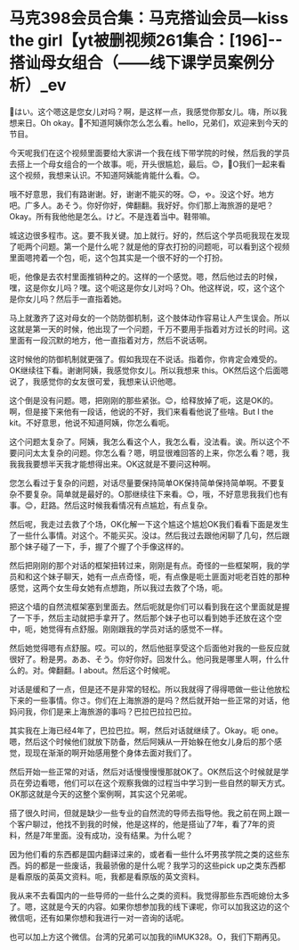 # 马克398会员合集：马克搭讪会员—kiss the girl【yt被删视频261集合：[196]--搭讪母女组合（——线下课学员案例分析）_ev

🎼はい。这个嗯这是您女儿对吗？啊，是这样一点，我感觉你那女儿。嗨，所以我想来日。Oh okay。🎼不知道阿姨你怎么怎么看。hello，兄弟们，欢迎来到今天的节目。

今天呢我们在这个视频里面要给大家讲一个我在线下带学院的时候，然后我的学员去搭上一个母女组合的一个故事。呃，开头很尴尬，最后。😊，🎼O我们一起来看这个视频，我想来认识。不知道阿姨能肯能什么看。😊。

哦不好意思，我们有路谢谢。好，谢谢不能买的呀。😊，ゃ。没这个好。地方吧。广多人。あそう。你好你好，俾翻翻。我好好。你们那上海旅游的是吧？Okay。所有我他他是怎么。けど。不是连着当中。鞋带嘛。

城这边很多程市。这。要不我关键。加上就行。好的，然后这个学员呃我现在发现了呃两个问题。第一个是什么呢？就是他的穿衣打扮的问题呃，可以看到这个视频里面嗯挎着一个包，呃，这个包其实是一个很不好的一个打扮。

呃，他像是去农村里面推销种之的。这样的一个感觉。嗯，然后他过去的时候，嘿，这是你女儿吗？嘿。这个呃这是你女儿对吗？Oh。他这样说，哎，这个这个是你女儿吗？然后手一直指着她。

马上就激齐了这对母女的一个防防御机制，这个肢体动作容易让人产生误会。所以这就是第一天的时候，他出现了一个问题，千万不要用手指着对方过长的时间。这里面有一段沉默的地方，他一直指着对方，然后不说话啊。

这时候他的防御机制就更强了。假如我现在不说话。指着你，你肯定会难受的。OK继续往下看。谢谢阿姨，我感觉你女儿。所以我想来 this。OK然后这个后面嗯说了，我感觉你的女友很可爱，我想来认识他嗯。

这个倒是没有问题。嗯，把刚刚的那些紧张。😊，给释放掉了呃，这是OK的。啊，但是接下来他有一段话，他说的不好，我们来看看他说了些啥。But I the kit。不好意思，他说不知道阿姨，你怎么看呃。

这个问题太复杂了。阿姨，我怎么看这个人，我怎么看，没法看。诶。所以这个不要问问太太复杂的问题。你怎么看？嗯，明显很难回答的上来，你怎么看？嗯，我我我我要想半天我才能想得出来。OK这就是不要问这种啊。

您怎么看过于复杂的问题，对话尽量要保持简单OK保持简单保持简单啊。不要复杂不要复杂。简单就是最好的。O那继续往下来看。😊，哦，不好意思我我们也有事。😊，赶路。然后这时候我看情况有点尴尬，有点复杂。

然后呢，我走过去救了个场，OK化解一下这个尴这个尴尬OK我们看看下面是发生了一些什么事情。对这个。不能买买。没は。然后我过去跟他闲聊了几句，然后跟那个妹子碰了一下，手，握了个握了个手像这样的。

然后把刚刚的那个对话的框架扭转过来，刚刚是有点。奇怪的一些框架啊，我的学员和和这个妹子聊天，她有一点点奇怪，呃，有点像是呃土匪面对呃老百姓的那种感觉，这两个女生母女她有点想跑，所以我过去救了个场，呃。

把这个墙的自然流框架塞到里面去。然后呃就是你们可以看到我在这个里面就是握了一下手，然后主动就把手拿开了。然后那个妹子也可以看到她手还放在这个空中，呃，她觉得有点舒服。刚刚跟我的学员对话的感觉不一样。

然后她觉得嗯有点舒服。哎。可以的，然后他挺享受这个后面他对我的一些反应就很好了。粉是男。ああ、そう。你好你好。回发什么。他问我是哪里人啊，什么什么的。对。俾翻翻。I about。然后这个时候呢。

对话是缓和了一点，但是还不是非常的轻松。所以我就得了得得嗯做一些让他放松下来的一些事情。你さ。你们在上海旅游的是吗？然后就开始一些正常的对话，他妈问我，你们是来上海旅游的事吗？巴拉巴拉拉巴拉。

其实我在上海已经4年了，巴拉巴拉。啊，然后对话就继续了。Okay。呃 one。嗯，然后这个时候他们就放下防备，然后阿姨从一开始躲在他女儿身后的那个感觉，现现在渐渐的啊开始感用整个身体去面对我们了。

然后开始一些正常的对话，然后对话慢慢慢慢那就OK了。OK然后这个时候就是学员在旁边看嗯，他们可以在这个观察我做的过程当中学习到一些自然的聊天方式。OK那这就是今天的这整个案例啊，其实这个兄弟呢。

搭了很久时间，但就是缺少一些专业的自然流的导师去指导他。我之前在网上跟一个客户聊过，他找不到我的时候，他是这样的，他是搭讪了7年，看了7年的资料，然是7年里面。没有成功，没有结果。为什么呢？

因为他们看的东西都是国内翻译过来的，或者看一些什么坏男孩学院之类的这些东西。妈的都是一些废话，我最骄傲的是什么呢？我学习的这些pick up之类东西都是看原版的英英文资料。呃，我都是看原版的英文资料。

我从来不去看国内的一些导师的一些什么之类的资料。我觉得那些东西呃媳份太多了。嗯，这就是今天的内容。如果你想参加我的线下课呢，你可以加我这边的这个微信呃，还有如果你想和我进行一对一咨询的话呢。

也可以加上方这个微信。台湾的兄弟可以加我的liMUK328。O，我们下期再见。